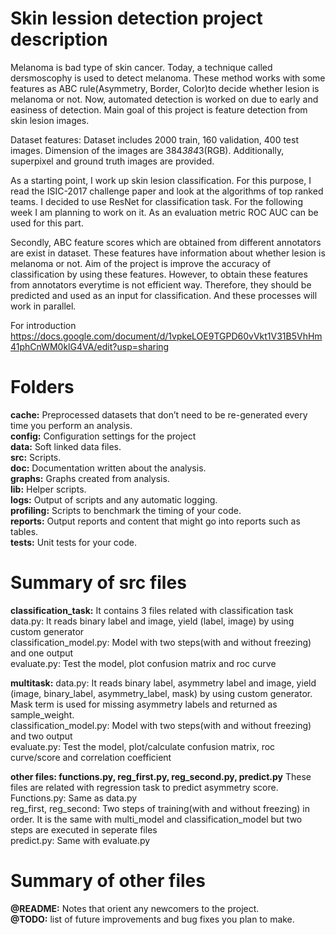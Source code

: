 # Skin lession detection project description

Melanoma is bad type of skin cancer. Today, a technique called dersmoscophy is used to detect melanoma. These method works with some features as ABC rule(Asymmetry, Border, Color)to decide whether lesion is melanoma or not. Now, automated detection is worked on due to early and easiness of detection. Main goal of this project is feature detection from skin lesion images.

Dataset features:
Dataset includes 2000 train, 160 validation, 400 test images. Dimension of the images are 384*384*3(RGB). Additionally, superpixel and ground truth images are provided.

As a starting point, I work up skin lesion classification. For this purpose, I read the ISIC-2017 challenge paper and look at the algorithms of top ranked teams. I decided to use ResNet for classification task. For the following week I am planning to work on it.
As  an evaluation metric ROC AUC can be used for this part.

Secondly, ABC feature scores which are obtained from different annotators are exist in dataset. These features have information about whether lesion is melanoma or not. Aim of the project is improve the accuracy of classification by using these features. However, to obtain these features from annotators everytime is not efficient way. Therefore, they should be predicted and used as an input for classification. And these processes will work in parallel.

For introduction
https://docs.google.com/document/d/1vpkeLOE9TGPD60vVkt1V31B5VhHm41phCnWM0klG4VA/edit?usp=sharing


# Folders
**cache:** Preprocessed datasets that don’t need to be re-generated every time you perform an analysis.<br/>
**config:** Configuration settings for the project<br/>
**data:** Soft linked data files.<br/>
**src:** Scripts.<br/>
**doc:** Documentation written about the analysis.<br/>
**graphs:** Graphs created from analysis.<br/>
**lib:** Helper scripts.<br/>
**logs:** Output of scripts and any automatic logging.<br/>
**profiling:** Scripts to benchmark the timing of your code.<br/>
**reports:** Output reports and content that might go into reports such as tables.<br/>
**tests:** Unit tests for your code.<br/>

# Summary of src files
**classification_task:**
It contains 3 files related with classification task<br/>
data.py: It reads binary label and image, yield (label, image) by  using custom generator<br/>
classification_model.py: Model with two steps(with and without freezing) and one output<br/>
evaluate.py: Test the model, plot confusion matrix and roc curve<br/>

**multitask:**
data.py: It reads binary label, asymmetry label and image, yield (image, binary_label, asymmetry_label, mask) by  using custom generator. Mask term is used for missing asymmetry labels and returned as sample_weight.<br/>
classification_model.py: Model with two steps(with and without freezing) and two output<br/>
evaluate.py: Test the model, plot/calculate confusion matrix, roc curve/score and correlation coefficient<br/>

**other files: functions.py, reg_first.py, reg_second.py, predict.py**
These files are related with regression task to predict asymmetry score.<br/>
Functions.py: Same as data.py<br/>
reg_first, reg_second: Two steps of training(with and without freezing) in order. It is the same with multi_model and classification_model but two steps are executed in seperate files<br/>
predict.py: Same with evaluate.py

# Summary of other files
**@README:** Notes that orient any newcomers to the project.<br/>
**@TODO:** list of future improvements and bug fixes you plan to make.<br/>
